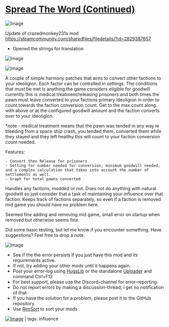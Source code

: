 # [Spread The Word (Continued)](https://steamcommunity.com/sharedfiles/filedetails/?id=3287847068)

![Image](https://i.imgur.com/buuPQel.png)

Update of crazedmonkey231s mod https://steamcommunity.com/sharedfiles/filedetails/?id=2829387657

- Opened the strings for translation

![Image](https://i.imgur.com/pufA0kM.png)
	
![Image](https://i.imgur.com/Z4GOv8H.png)

A couple of simple harmony patches that aims to convert other factions to your ideoligion. Each factor can be controlled in settings. The conditions that must be met is anything the game considers eligible for goodwill currently this is medical treatment/releasing prisoners and both times the pawn must leave converted to your factions primary ideoligion in order to count towards the faction conversion count. Get to the max count along with above or at the configured goodwill amount and the faction converts over to your ideoligion.

*note - medical treatment means that the pawn was tended in any way ie bleeding from a space ship crash, you tended them, converted them while they stayed and they left healthy this will count to your faction conversion count needed. 

Features:


    - Convert then Release for prisoners
    - Setting for number needed for conversion, minimum goodwill needed, and a complex calculation that takes into account the number of settlements as well.
    - Graph for total pawns converted



Handles any factions, modded or not. Does not do anything with natural goodwill so just consider that a task of maintaining your influence over that faction. Keeps track of factions separately, so even if a faction is removed mid game you should have no problem here.

Seemed fine adding and removing mid game, small error on startup when removed but otherwise seems fine.

Did some basic testing, but let me know if you encounter something.
Have suggestions? Feel free to drop a note.

![Image](https://i.imgur.com/PwoNOj4.png)



-  See if the the error persists if you just have this mod and its requirements active.
-  If not, try adding your other mods until it happens again.
-  Post your error-log using [HugsLib](https://steamcommunity.com/workshop/filedetails/?id=818773962) or the standalone [Uploader](https://steamcommunity.com/sharedfiles/filedetails/?id=2873415404) and command Ctrl+F12
-  For best support, please use the Discord-channel for error-reporting.
-  Do not report errors by making a discussion-thread, I get no notification of that.
-  If you have the solution for a problem, please post it to the GitHub repository.
-  Use [RimSort](https://github.com/RimSort/RimSort/releases/latest) to sort your mods

 

[![Image](https://img.shields.io/github/v/release/emipa606/SpreadTheWord?label=latest%20version&style=plastic&color=9f1111&labelColor=black)](https://steamcommunity.com/sharedfiles/filedetails/changelog/3287847068) | tags:  influence

